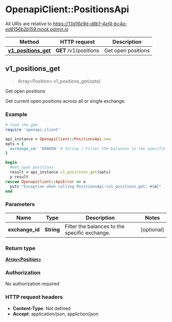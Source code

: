 # OpenapiClient::PositionsApi

All URIs are relative to *https://13d16e9d-d8b1-4ef4-bc4a-ed8156b2b159.mock.pstmn.io*

Method | HTTP request | Description
------------- | ------------- | -------------
[**v1_positions_get**](PositionsApi.md#v1_positions_get) | **GET** /v1/positions | Get open positions



## v1_positions_get

> Array&lt;Position&gt; v1_positions_get(opts)

Get open positions

Get current open positions across all or single exchange.

### Example

```ruby
# load the gem
require 'openapi_client'

api_instance = OpenapiClient::PositionsApi.new
opts = {
  exchange_id: 'KRAKEN' # String | Filter the balances to the specific exchange.
}

begin
  #Get open positions
  result = api_instance.v1_positions_get(opts)
  p result
rescue OpenapiClient::ApiError => e
  puts "Exception when calling PositionsApi->v1_positions_get: #{e}"
end
```

### Parameters


Name | Type | Description  | Notes
------------- | ------------- | ------------- | -------------
 **exchange_id** | **String**| Filter the balances to the specific exchange. | [optional] 

### Return type

[**Array&lt;Position&gt;**](Position.md)

### Authorization

No authorization required

### HTTP request headers

- **Content-Type**: Not defined
- **Accept**: application/json, appliction/json

